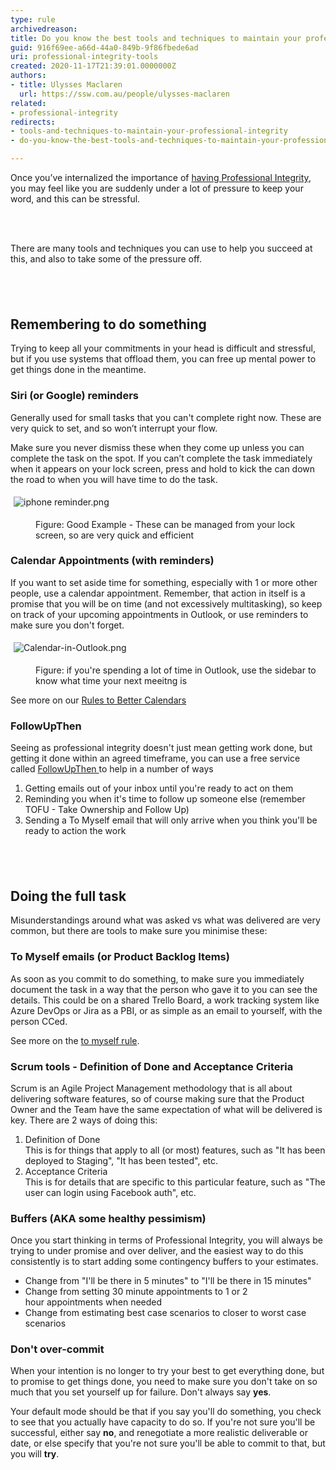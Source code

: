 ```yaml
---
type: rule
archivedreason: 
title: Do you know the best tools and techniques to maintain your professional integrity?
guid: 916f69ee-a66d-44a0-849b-9f86fbede6ad
uri: professional-integrity-tools
created: 2020-11-17T21:39:01.0000000Z
authors:
- title: Ulysses Maclaren
  url: https://ssw.com.au/people/ulysses-maclaren
related:
- professional-integrity
redirects:
- tools-and-techniques-to-maintain-your-professional-integrity
- do-you-know-the-best-tools-and-techniques-to-maintain-your-professional-integrity

---
```



<p class="ssw15-rteElement-P">​​Once you’ve internalized the importance of <a href="/_layouts/15/FIXUPREDIRECT.ASPX?WebId=3dfc0e07-e23a-4cbb-aac2-e778b71166a2&amp;TermSetId=07da3ddf-0924-4cd2-a6d4-a4809ae20160&amp;TermId=34f9f173-8437-448d-a204-4ba07cdbe188">having Professional Integrity</a>, you may feel like you are suddenly under a lot of pressure to keep your word, and this can be stressful.<br></p>
<br><excerpt class='endintro'></excerpt><br>
<p>There are many tools​ and techniques you can use to help​​​ you succeed at this, and also to take some of the pressure off.​</p><h2>
   <br>
</h2><h2>​Remembering to do something​​​​</h2><p>Trying to keep al​l your commitments in your head is difficult and stressful, but if you use systems that offload them, you can free up mental power to get things done in the meantime.​<br></p><h3>Siri (or Google) reminders</h3><p>Generally used for small tasks that you can't complete right now. These are very quick to set, and so won’t interrupt your flow.</p><p>Make sure you never dismiss these when they come up unless you can complete the task on the spot. If you can’t complete the task immediately when it appears on your lock screen, press and hold to kick the can down the road to when you will have time to do the task.​​​</p><dl class="ssw15-rteElement-ImageArea"> 
   <img src="/SiteAssets/tools-and-techniques-to-maintain-your-professional-integrity/iphone%20reminder.png" alt="iphone reminder.png" style="margin&#58;5px;" /> 
</dl><dd class="ssw15-rteElement-FigureGood">Figure&#58; Good Example -&#160;These can be managed from your lock screen, so are very quick and efficient​<br></dd><h3>Calenda​r Appointments (with reminders)</h3><p>If you want to set aside time for something, especially with 1 or more other people, use&#160;a calendar appointment. Remember, that action in itself is a promise that you will be on time (and not excessively multitasking), so keep on track of your upcoming appointments in Outlook, or use reminders to make sure you don't forget.<br></p><dl class="ssw15-rteElement-ImageArea"> 
   <img src="/SiteAssets/tools-and-techniques-to-maintain-your-professional-integrity/Calendar-in-Outlook.png" alt="Calendar-in-Outlook.png" style="margin&#58;5px;" /> 
</dl><dd class="ssw15-rteElement-FigureGood">​Figure&#58; if you're spending a lot of time in Outlook, use the sidebar to know what time your next meeitng is<br></dd><p>See more on our&#160;<a href="/_layouts/15/FIXUPREDIRECT.ASPX?WebId=3dfc0e07-e23a-4cbb-aac2-e778b71166a2&amp;TermSetId=07da3ddf-0924-4cd2-a6d4-a4809ae20160&amp;TermId=1e4adcc3-3036-4a00-916f-98aebd2fc6ee">Rules to Better Calendars</a>​</p><h3>​FollowUpThen</h3><p>Seeing as professional&#160;integrity doesn't just mean getting work done, but getting it done within an agreed timeframe, you can use&#160;a free service called 
   <a href="/_layouts/15/FIXUPREDIRECT.ASPX?WebId=3dfc0e07-e23a-4cbb-aac2-e778b71166a2&amp;TermSetId=07da3ddf-0924-4cd2-a6d4-a4809ae20160&amp;TermId=aa8c8dd3-1cd7-414c-b13e-d1a225e05ef0">FollowUpThen </a>to&#160;help in a number of ways</p><ol><li>Getting emails out of your inbox until you're ready to act on them<br></li><li>Reminding you when it's time to follow up someone else (remember TOFU - Take Ownership and Follow Up)<br></li><li>Sending a To Myself email that will only arrive when you think you'll be ready to action the work<br></li></ol><h2>
   <br>
</h2><h2>Doing the full task​​​​​​​​​</h2><p>Misunderstandings around what was asked vs what was delivered are very common, but there are tools to make sure you minimise these&#58;</p><h3>To Myself emails​​ (or Product Backlog​ Items)</h3><p>As soon as you commit to do something, to make sure you immediately document the task in a way that the person who gave it to you can see the details. This could be on a shared Trello Board, a work tracking system like Azure DevOps or Jira as a PBI, or as simple as an email to yourself, with the person CCed.​​​</p><p>See more on the&#160;<a href="/_layouts/15/FIXUPREDIRECT.ASPX?WebId=3dfc0e07-e23a-4cbb-aac2-e778b71166a2&amp;TermSetId=07da3ddf-0924-4cd2-a6d4-a4809ae20160&amp;TermId=5c16d531-007d-49ef-8acc-b26596e13e84">to myself rule</a>​.​​​<br></p><h3>Scrum tools - ​​​​Definition of Done and Acceptance Criteria<br></h3><p>​Scrum is an Agile Project Management methodology that is&#160;all about delivering software features, so of course making sure that the Product Owner and the Team have the same expectation of what will be delivered is key. There are 2 ways of doing this&#58;</p><ol class="ssw15-rteElement-P"><li>Definition of Done<br>This is for things that apply to all (or most) features, such as &quot;It has been deployed to Staging&quot;, &quot;It has been tested&quot;, etc.<br></li><li>Acceptance Criteria<br>This is for details&#160;that are specific&#160;to this particular feature, such as &quot;The user can login using Facebook auth&quot;, etc.​<br></li></ol><h3 class="ssw15-rteElement-H3">​​Buffers (AKA some healthy pessimism)</h3><p>Once you start thinking in terms of Professional Integrity, you will always be trying to under promise and over deliver, and the easiest way to do this consistently is to start adding some contingency buffers to your estimates.</p><ul><li>Change from &quot;I'll be there in 5 minutes&quot; to &quot;I'll be there in 15 minutes&quot;<br></li><li>Change from setting 30 minute appointments to 1 or 2 hour&#160;appointments when needed<br></li><li>Change from estimating best case scenarios to closer to worst case scenarios<br></li></ul><h3 class="ssw15-rteElement-H3">
Don't over-​​commit<br></h3><p>When your intention is no longer to try your best to get everything done, but to promise to get things done, you need to make sure you don't take on so much that you set yourself up for failure. Don't always say <strong>yes</strong>.<br></p>
<p>Your default mode should be that if you say you'll do something, you check to see that you actually have capacity to do so. If you're not sure you'll be successful, either say <strong>no</strong>, and renegotiate a more realistic deliverable or date, or else specify that you're not sure you'll be able to commit to that, but you will <strong>try</strong>.<br></p>​<br>


